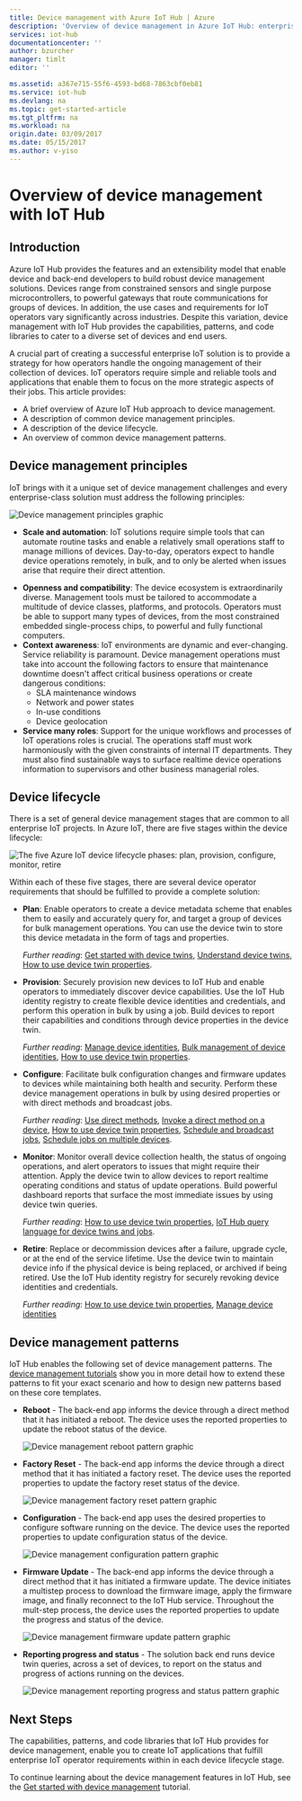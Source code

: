 ```yaml
---
title: Device management with Azure IoT Hub | Azure
description: 'Overview of device management in Azure IoT Hub: enterprise device lifecycle and device management patterns such as, reboot, factory reset, firmware update, configuration, device twins, queries, jobs.'
services: iot-hub
documentationcenter: ''
author: bzurcher
manager: timlt
editor: ''

ms.assetid: a367e715-55f6-4593-bd68-7863cbf0eb81
ms.service: iot-hub
ms.devlang: na
ms.topic: get-started-article
ms.tgt_pltfrm: na
ms.workload: na
origin.date: 03/09/2017
ms.date: 05/15/2017
ms.author: v-yiso
---
```


# Overview of device management with IoT Hub
## Introduction
Azure IoT Hub provides the features and an extensibility model that enable device and back-end developers to build robust device management solutions. Devices range from constrained sensors and single purpose microcontrollers, to powerful gateways that route communications for groups of devices.  In addition, the use cases and requirements for IoT operators vary significantly across industries.  Despite this variation, device management with IoT Hub provides the capabilities, patterns, and code libraries to cater to a diverse set of devices and end users.

A crucial part of creating a successful enterprise IoT solution is to provide a strategy for how operators handle the ongoing management of their collection of devices. IoT operators require simple and reliable tools and applications that enable them to focus on the more strategic aspects of their jobs. This article provides:

- A brief overview of Azure IoT Hub approach to device management.
- A description of common device management principles.
- A description of the device lifecycle.
- An overview of common device management patterns.

## Device management principles
IoT brings with it a unique set of device management challenges and every enterprise-class solution must address the following principles:

![Device management principles graphic][img-dm_principles]

- **Scale and automation**: IoT solutions require simple tools that can automate routine tasks and enable a relatively small operations staff to manage millions of devices. Day-to-day, operators expect to handle device operations remotely, in bulk, and to only be alerted when issues arise that require their direct attention.

* **Openness and compatibility**: The device ecosystem is extraordinarily diverse. Management tools must be tailored to accommodate a multitude of device classes, platforms, and protocols. Operators must be able to support many types of devices, from the most constrained embedded single-process chips, to powerful and fully functional computers.
* **Context awareness**: IoT environments are dynamic and ever-changing. Service reliability is paramount. Device management operations must take into account the following factors to ensure that maintenance downtime doesn't affect critical business operations or create dangerous conditions:
    * SLA maintenance windows
    * Network and power states
    * In-use conditions
    * Device geolocation
* **Service many roles**: Support for the unique workflows and processes of IoT operations roles is crucial. The operations staff must work harmoniously with the given constraints of internal IT departments.  They must also find sustainable ways to surface realtime device operations information to supervisors and other business managerial roles.

## Device lifecycle
There is a set of general device management stages that are common to all enterprise IoT projects. In Azure IoT, there are five stages within the device lifecycle:

![The five Azure IoT device lifecycle phases: plan, provision, configure, monitor, retire][img-device_lifecycle]

Within each of these five stages, there are several device operator requirements that should be fulfilled to provide a complete solution:

* **Plan**: Enable operators to create a device metadata scheme that enables them to easily and accurately query for, and target a group of devices for bulk management operations. You can use the device twin to store this device metadata in the form of tags and properties.

    *Further reading*: [Get started with device twins][lnk-twins-getstarted], [Understand device twins][lnk-twins-devguide], [How to use device twin properties][lnk-twin-properties].
* **Provision**: Securely provision new devices to IoT Hub and enable operators to immediately discover device capabilities.  Use the IoT Hub identity registry to create flexible device identities and credentials, and perform this operation in bulk by using a job. Build devices to report their capabilities and conditions through device properties in the device twin.

    *Further reading*: [Manage device identities][lnk-identity-registry], [Bulk management of device identities][lnk-bulk-identity], [How to use device twin properties][lnk-twin-properties].
* **Configure**: Facilitate bulk configuration changes and firmware updates to devices while maintaining both health and security. Perform these device management operations in bulk by using desired properties or with direct methods and broadcast jobs.

    *Further reading*:  [Use direct methods][lnk-c2d-methods], [Invoke a direct method on a device][lnk-methods-devguide], [How to use device twin properties][lnk-twin-properties], [Schedule and broadcast jobs][lnk-jobs], [Schedule jobs on multiple devices][lnk-jobs-devguide].
* **Monitor**: Monitor overall device collection health, the status of ongoing operations, and alert operators to issues that might require their attention.  Apply the device twin to allow devices to report realtime operating conditions and status of update operations. Build powerful dashboard reports that surface the most immediate issues by using device twin queries.

    *Further reading*: [How to use device twin properties][lnk-twin-properties], [IoT Hub query language for device twins and jobs][lnk-query-language].
* **Retire**:  Replace or decommission devices after a failure, upgrade cycle, or at the end of the service lifetime.  Use the device twin to maintain device info if the physical device is being replaced, or archived if being retired. Use the IoT Hub identity registry for securely revoking device identities and credentials.

    *Further reading*: [How to use device twin properties][lnk-twin-properties], [Manage device identities][lnk-identity-registry]

## Device management patterns
IoT Hub enables the following set of device management patterns.  The [device management tutorials][lnk-get-started] show you in more detail how to extend these patterns to fit your exact scenario and how to design new patterns based on these core templates.

- **Reboot** - The back-end app informs the device through a direct method that it has initiated a reboot.  The device uses the reported properties to update the reboot status of the device.

    ![Device management reboot pattern graphic][img-reboot_pattern]
- **Factory Reset** - The back-end app informs the device through a direct method that it has initiated a factory reset.  The device uses the reported properties to update the factory reset status of the device.

    ![Device management factory reset pattern graphic][img-facreset_pattern]
- **Configuration** - The back-end app uses the desired properties to configure software running on the device.  The device uses the reported properties to update configuration status of the device.

    ![Device management configuration pattern graphic][img-config_pattern]
- **Firmware Update** - The back-end app informs the device through a direct method that it has initiated a firmware update.  The device initiates a multistep process to download the firmware image, apply the firmware image, and finally reconnect to the IoT Hub service.  Throughout the mult-step process, the device uses the reported properties to update the progress and status of the device.

    ![Device management firmware update pattern graphic][img-fwupdate_pattern]
- **Reporting progress and status** - The solution back end runs device twin queries, across a set of devices, to report on the status and progress of actions running on the devices.

    ![Device management reporting progress and status pattern graphic][img-report_progress_pattern]

## Next Steps
The capabilities, patterns, and code libraries that IoT Hub provides for device management, enable you to create IoT applications that fulfill enterprise IoT operator requirements within in each device lifecycle stage.

To continue learning about the device management features in IoT Hub, see the [Get started with device management][lnk-get-started] tutorial.

<!-- Images and links -->
[img-dm_principles]: ./media/iot-hub-device-management-overview/image4.png
[img-device_lifecycle]: ./media/iot-hub-device-management-overview/image5.png
[img-config_pattern]: ./media/iot-hub-device-management-overview/configuration-pattern.png
[img-facreset_pattern]: ./media/iot-hub-device-management-overview/facreset-pattern.png
[img-fwupdate_pattern]: ./media/iot-hub-device-management-overview/fwupdate-pattern.png
[img-reboot_pattern]: ./media/iot-hub-device-management-overview/reboot-pattern.png
[img-report_progress_pattern]: ./media/iot-hub-device-management-overview/report-progress-pattern.png

[lnk-twins-devguide]: ./iot-hub-devguide-device-twins.md
[lnk-get-started]: ./iot-hub-node-node-device-management-get-started.md
[lnk-twins-getstarted]: ./iot-hub-node-node-twin-getstarted.md
[lnk-twin-properties]: ./iot-hub-node-node-twin-how-to-configure.md
[lnk-hub-getstarted]: ./iot-hub-csharp-csharp-getstarted.md
[lnk-identity-registry]: ./iot-hub-devguide-identity-registry.md
[lnk-bulk-identity]: ./iot-hub-bulk-identity-mgmt.md
[lnk-query-language]: ./iot-hub-devguide-query-language.md
[lnk-c2d-methods]: ./iot-hub-node-node-direct-methods.md
[lnk-methods-devguide]: ./iot-hub-devguide-direct-methods.md
[lnk-jobs]: ./iot-hub-node-node-schedule-jobs.md
[lnk-jobs-devguide]: ./iot-hub-devguide-jobs.md
